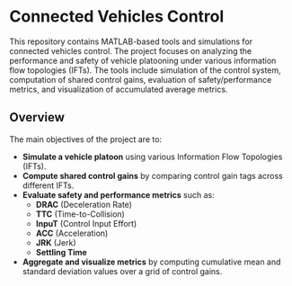 # Connected Vehicles Control

This repository contains MATLAB-based tools and simulations for connected vehicles control. The project focuses on analyzing the performance and safety of vehicle platooning under various information flow topologies (IFTs). The tools include simulation of the control system, computation of shared control gains, evaluation of safety/performance metrics, and visualization of accumulated average metrics.

## Overview

The main objectives of the project are to:
- **Simulate a vehicle platoon** using various Information Flow Topologies (IFTs).
- **Compute shared control gains** by comparing control gain tags across different IFTs.
- **Evaluate safety and performance metrics** such as:
  - **DRAC** (Deceleration Rate)
  - **TTC** (Time-to-Collision)
  - **InpuT** (Control Input Effort)
  - **ACC** (Acceleration)
  - **JRK** (Jerk)
  - **Settling Time**
- **Aggregate and visualize metrics** by computing cumulative mean and standard deviation values over a grid of control gains.
